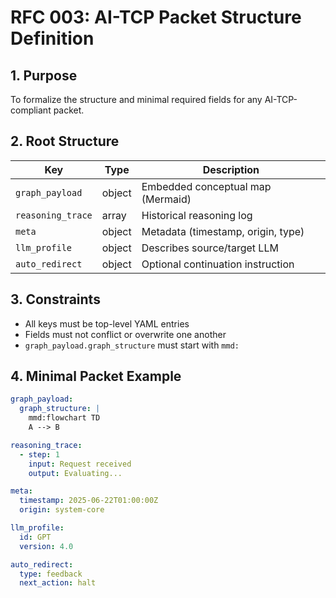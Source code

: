 # RFC 003: AI-TCP Packet Structure Definition

## 1. Purpose
To formalize the structure and minimal required fields for any AI-TCP-compliant packet.

## 2. Root Structure

| Key | Type | Description |
|-----|------|-------------|
| `graph_payload` | object | Embedded conceptual map (Mermaid) |
| `reasoning_trace` | array | Historical reasoning log |
| `meta` | object | Metadata (timestamp, origin, type) |
| `llm_profile` | object | Describes source/target LLM |
| `auto_redirect` | object | Optional continuation instruction |

## 3. Constraints
- All keys must be top-level YAML entries
- Fields must not conflict or overwrite one another
- `graph_payload.graph_structure` must start with `mmd:`

## 4. Minimal Packet Example
```yaml
graph_payload:
  graph_structure: |
    mmd:flowchart TD
    A --> B

reasoning_trace:
  - step: 1
    input: Request received
    output: Evaluating...

meta:
  timestamp: 2025-06-22T01:00:00Z
  origin: system-core

llm_profile:
  id: GPT
  version: 4.0

auto_redirect:
  type: feedback
  next_action: halt
```
